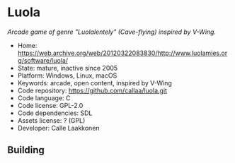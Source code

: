 # Luola

_Arcade game of genre "Luolalentely" (Cave-flying) inspired by V-Wing._

- Home: https://web.archive.org/web/20120322083830/http://www.luolamies.org/software/luola/
- State: mature, inactive since 2005
- Platform: Windows, Linux, macOS
- Keywords: arcade, open content, inspired by V-Wing
- Code repository: https://github.com/callaa/luola.git
- Code language: C
- Code license: GPL-2.0
- Code dependencies: SDL
- Assets license: ? (GPL)
- Developer: Calle Laakkonen

## Building
